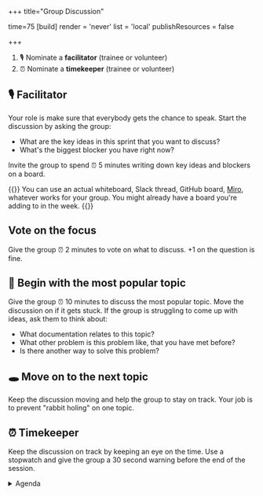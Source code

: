 +++
title="Group Discussion"

time=75
[build]
  render = 'never'
  list = 'local'
  publishResources = false

+++

1. 🎙️ Nominate a **facilitator** (trainee or volunteer)
2. ⏰ Nominate a **timekeeper** (trainee or volunteer)

## 🎙️ Facilitator

Your role is make sure that everybody gets the chance to speak. Start the discussion by asking the group:

- What are the key ideas in this sprint that you want to discuss?
- What's the biggest blocker you have right now?

Invite the group to spend ⏰ 5 minutes writing down key ideas and blockers on a board.

{{<note type="tip" title="Use what works for your team">}}
You can use an actual whiteboard, Slack thread, GitHub board, [Miro](https://miro.com/), whatever works for your group. You might already have a board you're adding to in the week.
{{</note>}}

## Vote on the focus

Give the group ⏰ 2 minutes to vote on what to discuss. +1 on the question is fine.

## 🐇 Begin with the most popular topic

Give the group ⏰ 10 minutes to discuss the most popular topic. Move the discussion on if it gets stuck. If the group is struggling to come up with ideas, ask them to think about:

- What documentation relates to this topic?
- What other problem is this problem like, that you have met before?
- Is there another way to solve this problem?

## 🕳️ Move on to the next topic

Keep the discussion moving and help the group to stay on track. Your job is to prevent "rabbit holing" on one topic.

## ⏰ Timekeeper

Keep the discussion on track by keeping an eye on the time. Use a stopwatch and give the group a 30 second warning before the end of the session.

<details><summary>Agenda</summary>

- [ ] `00:00 - 02:00`: Nominate a facilitator and timekeeper
- [ ] `02:00 - 07:00`: Write down key ideas and blockers
- [ ] `07:00 - 10:00`: Vote on the focus
- [ ] `10:00 - 20:00`: Topic 1
- [ ] `20:00 - 30:00`: Topic 2
- [ ] `30:00 - 40:00`: Topic 3
- [ ] `40:00 - 50:00`: Topic 4
- [ ] `50:00 - 60:00`: Topic 5
</details>
